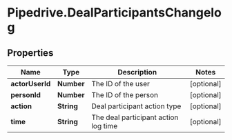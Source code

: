 # Pipedrive.DealParticipantsChangelog

## Properties

Name | Type | Description | Notes
------------ | ------------- | ------------- | -------------
**actorUserId** | **Number** | The ID of the user | [optional] 
**personId** | **Number** | The ID of the person | [optional] 
**action** | **String** | Deal participant action type | [optional] 
**time** | **String** | The deal participant action log time | [optional] 


